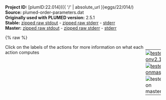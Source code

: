 **Project ID:** [plumID:22.014]({{ '/' | absolute_url }}eggs/22/014/)  
**Source:** plumed-order-parameters.dat  
**Originally used with PLUMED version:** 2.5.1  
**Stable:** [zipped raw stdout](plumed-order-parameters.dat.plumed.stdout.txt.zip) - [zipped raw stderr](plumed-order-parameters.dat.plumed.stderr.txt.zip) - [stderr](plumed-order-parameters.dat.plumed.stderr)  
**Master:** [zipped raw stdout](plumed-order-parameters.dat.plumed_master.stdout.txt.zip) - [zipped raw stderr](plumed-order-parameters.dat.plumed_master.stderr.txt.zip) - [stderr](plumed-order-parameters.dat.plumed_master.stderr)  

{% raw %}
<div style="width: 100%; float:left">
<div style="width: 90%; float:left" id="value_details_data/plumed-order-parameters.dat"> Click on the labels of the actions for more information on what each action computes </div>
<div style="width: 10%; float:left"><table><tr><td style="padding:1px"><a href="plumed-order-parameters.dat.plumed.stderr"><img src="https://img.shields.io/badge/v2.10-failed-red.svg" alt="tested onv2.10" /></a></td></tr><tr><td style="padding:1px"><a href="plumed-order-parameters.dat.plumed_master.stderr"><img src="https://img.shields.io/badge/master-failed-red.svg" alt="tested onmaster" /></a></td></tr><tr><td style="padding:1px"><img src="https://img.shields.io/badge/with-LOAD-yellow.svg" alt="tested on master" /></td></tr>
</table></div></div>
<pre style="width=97%;">
<span class="plumedtooltip" style="color:green">LOAD<span class="right">Loads a library, possibly defining new actions. <a href="https://www.plumed.org/doc-master/user-doc/html/_l_o_a_d.html" style="color:green">More details</a><i></i></span></span> <span class="plumedtooltip">FILE<span class="right">file to be loaded<i></i></span></span>=PairEntropies.cpp

<span style="display:none;" id="data/plumed-order-parameters.dat">The LOAD action with label <b></b> calculates something</span><span class="plumedtooltip" style="color:green">UNITS<span class="right">This command sets the internal units for the code. <a href="https://www.plumed.org/doc-master/user-doc/html/_u_n_i_t_s.html" style="color:green">More details</a><i></i></span></span> <span class="plumedtooltip">LENGTH<span class="right">the units of lengths<i></i></span></span>=A
<span style="color:blue" class="comment">#This is input file for bulkIh-250K.</span>
<span style="color:blue" class="comment">#This is calculation of Q3s.(3 types)</span>
<b name="data/plumed-order-parameters.datq3" onclick='showPath("data/plumed-order-parameters.dat","data/plumed-order-parameters.datq3","data/plumed-order-parameters.datq3","brown")'>q3</b>: <span class="plumedtooltip" style="color:green">Q3<span class="right">Calculate 3rd order Steinhardt parameters. <a href="https://www.plumed.org/doc-master/user-doc/html/_q3.html" style="color:green">More details</a><i></i></span></span> <span class="plumedtooltip">SPECIES<span class="right">this keyword is used for colvars such as coordination number<i></i></span></span>=1-2880 <span class="plumedtooltip">SWITCH<span class="right">the switching function that it used in the construction of the contact matrix<i></i></span></span>={RATIONAL R_0=3.5 D_MAX=4.0 NN=50 MM=100}
<span style="display:none;" id="data/plumed-order-parameters.datq3">The Q3 action with label <b>q3</b> calculates the following quantities:<table  align="center" frame="void" width="95%" cellpadding="5%"><tr><td width="5%"><b> Quantity </b>  </td><td><b> Description </b> </td></tr><tr><td width="5%">q3.value</td><td>the norms of the vectors of spherical harmonic coefficients</td></tr></table></span><b name="data/plumed-order-parameters.datlq3" onclick='showPath("data/plumed-order-parameters.dat","data/plumed-order-parameters.datlq3","data/plumed-order-parameters.datlq3","brown")'>lq3</b>: <span class="plumedtooltip" style="color:green">LOCAL_Q3<span class="right">Calculate the local degree of order around an atoms by taking the average dot product between the q_3 vector on the central atom and the q_3 vector on the atoms in the first coordination sphere. <a href="https://www.plumed.org/doc-master/user-doc/html/_l_o_c_a_l__q3.html" style="color:green">More details</a><i></i></span></span> SPECIES=<b name="data/plumed-order-parameters.datq3">q3</b> <span class="plumedtooltip">SWITCH<span class="right">This keyword is used if you want to employ an alternative to the continuous swiching function defined above<i></i></span></span>={RATIONAL R_0=3.5 D_MAX=4.0 NN=50 MM=100}
<span style="display:none;" id="data/plumed-order-parameters.datlq3">The LOCAL_Q3 action with label <b>lq3</b> calculates the following quantities:<table  align="center" frame="void" width="95%" cellpadding="5%"><tr><td width="5%"><b> Quantity </b>  </td><td><b> Description </b> </td></tr><tr><td width="5%">lq3.value</td><td>the values of the local steinhardt parameters for the input atoms</td></tr></table></span><b name="data/plumed-order-parameters.datlaq3" onclick='showPath("data/plumed-order-parameters.dat","data/plumed-order-parameters.datlaq3","data/plumed-order-parameters.datlaq3","brown")'>laq3</b>: <span class="plumedtooltip" style="color:green">LOCAL_AVERAGE<span class="right">Calculate averages over spherical regions centered on atoms <a href="https://www.plumed.org/doc-master/user-doc/html/_l_o_c_a_l__a_v_e_r_a_g_e.html" style="color:green">More details</a><i></i></span></span> <span class="plumedtooltip">SPECIES<span class="right">this keyword is used for colvars such as coordination number<i></i></span></span>=<b name="data/plumed-order-parameters.datq3">q3</b> <span class="plumedtooltip">SWITCH<span class="right">the switching function that it used in the construction of the contact matrix<i></i></span></span>={RATIONAL R_0=3.5 D_MAX=4.0 NN=50 MM=100}
<br/><span style="display:none;" id="data/plumed-order-parameters.datlaq3">The LOCAL_AVERAGE action with label <b>laq3</b> calculates the following quantities:<table  align="center" frame="void" width="95%" cellpadding="5%"><tr><td width="5%"><b> Quantity </b>  </td><td><b> Description </b> </td></tr><tr><td width="5%">laq3.value</td><td>the values of the local averages</td></tr></table></span><b name="data/plumed-order-parameters.dathhq3" onclick='showPath("data/plumed-order-parameters.dat","data/plumed-order-parameters.dathhq3","data/plumed-order-parameters.dathhq3","brown")'>hhq3</b>: <span class="plumedtooltip" style="color:green">HISTOGRAM<span class="right">Accumulate the average probability density along a few CVs from a trajectory. <a href="https://www.plumed.org/doc-master/user-doc/html/_h_i_s_t_o_g_r_a_m.html" style="color:green">More details</a><i></i></span></span> <span class="plumedtooltip">DATA<span class="right">an alternative to the ARG keyword<i></i></span></span>=<b name="data/plumed-order-parameters.datq3">q3</b> <span class="plumedtooltip">GRID_MIN<span class="right"> the lower bounds for the grid<i></i></span></span>=-1.5 <span class="plumedtooltip">GRID_MAX<span class="right"> the upper bounds for the grid<i></i></span></span>=1.5 <span class="plumedtooltip">GRID_BIN<span class="right">the number of bins for the grid<i></i></span></span>=200 <span class="plumedtooltip">BANDWIDTH<span class="right">the bandwidths for kernel density esimtation<i></i></span></span>=0.015 <span class="plumedtooltip">STRIDE<span class="right"> the frequency with which to store data for averaging<i></i></span></span>=1
<span style="display:none;" id="data/plumed-order-parameters.dathhq3">The HISTOGRAM action with label <b>hhq3</b> calculates the following quantities:<table  align="center" frame="void" width="95%" cellpadding="5%"><tr><td width="5%"><b> Quantity </b>  </td><td><b> Description </b> </td></tr><tr><td width="5%">hhq3.value</td><td>the estimate of the histogram as a function of the argument that was obtained</td></tr></table></span><b name="data/plumed-order-parameters.dathhlq3" onclick='showPath("data/plumed-order-parameters.dat","data/plumed-order-parameters.dathhlq3","data/plumed-order-parameters.dathhlq3","brown")'>hhlq3</b>: <span class="plumedtooltip" style="color:green">HISTOGRAM<span class="right">Accumulate the average probability density along a few CVs from a trajectory. <a href="https://www.plumed.org/doc-master/user-doc/html/_h_i_s_t_o_g_r_a_m.html" style="color:green">More details</a><i></i></span></span> <span class="plumedtooltip">DATA<span class="right">an alternative to the ARG keyword<i></i></span></span>=<b name="data/plumed-order-parameters.datlq3">lq3</b> <span class="plumedtooltip">GRID_MIN<span class="right"> the lower bounds for the grid<i></i></span></span>=-1.5 <span class="plumedtooltip">GRID_MAX<span class="right"> the upper bounds for the grid<i></i></span></span>=1.5 <span class="plumedtooltip">GRID_BIN<span class="right">the number of bins for the grid<i></i></span></span>=200 <span class="plumedtooltip">BANDWIDTH<span class="right">the bandwidths for kernel density esimtation<i></i></span></span>=0.015 <span class="plumedtooltip">STRIDE<span class="right"> the frequency with which to store data for averaging<i></i></span></span>=1
<span style="display:none;" id="data/plumed-order-parameters.dathhlq3">The HISTOGRAM action with label <b>hhlq3</b> calculates the following quantities:<table  align="center" frame="void" width="95%" cellpadding="5%"><tr><td width="5%"><b> Quantity </b>  </td><td><b> Description </b> </td></tr><tr><td width="5%">hhlq3.value</td><td>the estimate of the histogram as a function of the argument that was obtained</td></tr></table></span><b name="data/plumed-order-parameters.dathhlaq3" onclick='showPath("data/plumed-order-parameters.dat","data/plumed-order-parameters.dathhlaq3","data/plumed-order-parameters.dathhlaq3","brown")'>hhlaq3</b>: <span class="plumedtooltip" style="color:green">HISTOGRAM<span class="right">Accumulate the average probability density along a few CVs from a trajectory. <a href="https://www.plumed.org/doc-master/user-doc/html/_h_i_s_t_o_g_r_a_m.html" style="color:green">More details</a><i></i></span></span> <span class="plumedtooltip">DATA<span class="right">an alternative to the ARG keyword<i></i></span></span>=<b name="data/plumed-order-parameters.datlaq3">laq3</b> <span class="plumedtooltip">GRID_MIN<span class="right"> the lower bounds for the grid<i></i></span></span>=-1.5 <span class="plumedtooltip">GRID_MAX<span class="right"> the upper bounds for the grid<i></i></span></span>=1.5 <span class="plumedtooltip">GRID_BIN<span class="right">the number of bins for the grid<i></i></span></span>=200 <span class="plumedtooltip">BANDWIDTH<span class="right">the bandwidths for kernel density esimtation<i></i></span></span>=0.015 <span class="plumedtooltip">STRIDE<span class="right"> the frequency with which to store data for averaging<i></i></span></span>=1

<span style="display:none;" id="data/plumed-order-parameters.dathhlaq3">The HISTOGRAM action with label <b>hhlaq3</b> calculates the following quantities:<table  align="center" frame="void" width="95%" cellpadding="5%"><tr><td width="5%"><b> Quantity </b>  </td><td><b> Description </b> </td></tr><tr><td width="5%">hhlaq3.value</td><td>the estimate of the histogram as a function of the argument that was obtained</td></tr></table></span><span class="plumedtooltip" style="color:green">DUMPMULTICOLVAR<span class="right">Basically equivalent to DUMPATOMS <a href="https://www.plumed.org/doc-master/user-doc/html/_d_u_m_p_m_u_l_t_i_c_o_l_v_a_r.html" style="color:green">More details</a><i></i></span></span> <span class="plumedtooltip">FILE<span class="right">the file that you would like to output the data to<i></i></span></span>=bulkIh_250K_q3.xyz STRIDE=1 <span class="plumedtooltip">DATA<span class="right">the vector you wish to transform<i></i></span></span>=<b name="data/plumed-order-parameters.datq3">q3</b>
<span class="plumedtooltip" style="color:green">DUMPMULTICOLVAR<span class="right">Basically equivalent to DUMPATOMS <a href="https://www.plumed.org/doc-master/user-doc/html/_d_u_m_p_m_u_l_t_i_c_o_l_v_a_r.html" style="color:green">More details</a><i></i></span></span> <span class="plumedtooltip">FILE<span class="right">the file that you would like to output the data to<i></i></span></span>=bulkIh_250K_lq3.xyz STRIDE=1 <span class="plumedtooltip">DATA<span class="right">the vector you wish to transform<i></i></span></span>=<b name="data/plumed-order-parameters.datlq3">lq3</b>
<span class="plumedtooltip" style="color:green">DUMPMULTICOLVAR<span class="right">Basically equivalent to DUMPATOMS <a href="https://www.plumed.org/doc-master/user-doc/html/_d_u_m_p_m_u_l_t_i_c_o_l_v_a_r.html" style="color:green">More details</a><i></i></span></span> <span class="plumedtooltip">FILE<span class="right">the file that you would like to output the data to<i></i></span></span>=bulkIh_250K_laq3.xyz STRIDE=1 <span class="plumedtooltip">DATA<span class="right">the vector you wish to transform<i></i></span></span>=<b name="data/plumed-order-parameters.datlaq3">laq3</b>

<span class="plumedtooltip" style="color:green">DUMPGRID<span class="right">Output the function on the grid to a file with the PLUMED grid format. <a href="https://www.plumed.org/doc-master/user-doc/html/_d_u_m_p_g_r_i_d.html" style="color:green">More details</a><i></i></span></span> <span class="plumedtooltip">GRID<span class="right">the grid you would like to print (can also use ARG for specifying what is being printed)<i></i></span></span>=<b name="data/plumed-order-parameters.dathhq3">hhq3</b> <span class="plumedtooltip">FILE<span class="right"> the file on which to write the grid<i></i></span></span>=bulkIh_250K_histo_q3 <span class="plumedtooltip">STRIDE<span class="right"> the frequency with which the grid should be output to the file<i></i></span></span>=1
<span class="plumedtooltip" style="color:green">DUMPGRID<span class="right">Output the function on the grid to a file with the PLUMED grid format. <a href="https://www.plumed.org/doc-master/user-doc/html/_d_u_m_p_g_r_i_d.html" style="color:green">More details</a><i></i></span></span> <span class="plumedtooltip">GRID<span class="right">the grid you would like to print (can also use ARG for specifying what is being printed)<i></i></span></span>=<b name="data/plumed-order-parameters.dathhlq3">hhlq3</b> <span class="plumedtooltip">FILE<span class="right"> the file on which to write the grid<i></i></span></span>=bulkIh_250K_histo_lq3 <span class="plumedtooltip">STRIDE<span class="right"> the frequency with which the grid should be output to the file<i></i></span></span>=1
<span class="plumedtooltip" style="color:green">DUMPGRID<span class="right">Output the function on the grid to a file with the PLUMED grid format. <a href="https://www.plumed.org/doc-master/user-doc/html/_d_u_m_p_g_r_i_d.html" style="color:green">More details</a><i></i></span></span> <span class="plumedtooltip">GRID<span class="right">the grid you would like to print (can also use ARG for specifying what is being printed)<i></i></span></span>=<b name="data/plumed-order-parameters.dathhlaq3">hhlaq3</b> <span class="plumedtooltip">FILE<span class="right"> the file on which to write the grid<i></i></span></span>=bulkIh_250K_histo_laq3 <span class="plumedtooltip">STRIDE<span class="right"> the frequency with which the grid should be output to the file<i></i></span></span>=1




<span style="color:blue" class="comment">#This is calculation of Q4s.(3 types)</span>
<b name="data/plumed-order-parameters.datq4" onclick='showPath("data/plumed-order-parameters.dat","data/plumed-order-parameters.datq4","data/plumed-order-parameters.datq4","brown")'>q4</b>: <span class="plumedtooltip" style="color:green">Q4<span class="right">Calculate fourth order Steinhardt parameters. <a href="https://www.plumed.org/doc-master/user-doc/html/_q4.html" style="color:green">More details</a><i></i></span></span> <span class="plumedtooltip">SPECIES<span class="right">this keyword is used for colvars such as coordination number<i></i></span></span>=1-2880 <span class="plumedtooltip">SWITCH<span class="right">the switching function that it used in the construction of the contact matrix<i></i></span></span>={RATIONAL R_0=3.5 D_MAX=4.0 NN=50 MM=100}
<span style="display:none;" id="data/plumed-order-parameters.datq4">The Q4 action with label <b>q4</b> calculates the following quantities:<table  align="center" frame="void" width="95%" cellpadding="5%"><tr><td width="5%"><b> Quantity </b>  </td><td><b> Description </b> </td></tr><tr><td width="5%">q4.value</td><td>the norms of the vectors of spherical harmonic coefficients</td></tr></table></span><b name="data/plumed-order-parameters.datlq4" onclick='showPath("data/plumed-order-parameters.dat","data/plumed-order-parameters.datlq4","data/plumed-order-parameters.datlq4","brown")'>lq4</b>: <span class="plumedtooltip" style="color:green">LOCAL_Q4<span class="right">Calculate the local degree of order around an atoms by taking the average dot product between the q_4 vector on the central atom and the q_4 vector on the atoms in the first coordination sphere. <a href="https://www.plumed.org/doc-master/user-doc/html/_l_o_c_a_l__q4.html" style="color:green">More details</a><i></i></span></span> SPECIES=<b name="data/plumed-order-parameters.datq4">q4</b> <span class="plumedtooltip">SWITCH<span class="right">This keyword is used if you want to employ an alternative to the continuous swiching function defined above<i></i></span></span>={RATIONAL R_0=3.5 D_MAX=4.0 NN=50 MM=100}
<span style="display:none;" id="data/plumed-order-parameters.datlq4">The LOCAL_Q4 action with label <b>lq4</b> calculates the following quantities:<table  align="center" frame="void" width="95%" cellpadding="5%"><tr><td width="5%"><b> Quantity </b>  </td><td><b> Description </b> </td></tr><tr><td width="5%">lq4.value</td><td>the values of the local steinhardt parameters for the input atoms</td></tr></table></span><b name="data/plumed-order-parameters.datlaq4" onclick='showPath("data/plumed-order-parameters.dat","data/plumed-order-parameters.datlaq4","data/plumed-order-parameters.datlaq4","brown")'>laq4</b>: <span class="plumedtooltip" style="color:green">LOCAL_AVERAGE<span class="right">Calculate averages over spherical regions centered on atoms <a href="https://www.plumed.org/doc-master/user-doc/html/_l_o_c_a_l__a_v_e_r_a_g_e.html" style="color:green">More details</a><i></i></span></span> <span class="plumedtooltip">SPECIES<span class="right">this keyword is used for colvars such as coordination number<i></i></span></span>=<b name="data/plumed-order-parameters.datq4">q4</b> <span class="plumedtooltip">SWITCH<span class="right">the switching function that it used in the construction of the contact matrix<i></i></span></span>={RATIONAL R_0=3.5 D_MAX=4.0 NN=50 MM=100}
<br/><span style="display:none;" id="data/plumed-order-parameters.datlaq4">The LOCAL_AVERAGE action with label <b>laq4</b> calculates the following quantities:<table  align="center" frame="void" width="95%" cellpadding="5%"><tr><td width="5%"><b> Quantity </b>  </td><td><b> Description </b> </td></tr><tr><td width="5%">laq4.value</td><td>the values of the local averages</td></tr></table></span><b name="data/plumed-order-parameters.dathhq4" onclick='showPath("data/plumed-order-parameters.dat","data/plumed-order-parameters.dathhq4","data/plumed-order-parameters.dathhq4","brown")'>hhq4</b>: <span class="plumedtooltip" style="color:green">HISTOGRAM<span class="right">Accumulate the average probability density along a few CVs from a trajectory. <a href="https://www.plumed.org/doc-master/user-doc/html/_h_i_s_t_o_g_r_a_m.html" style="color:green">More details</a><i></i></span></span> <span class="plumedtooltip">DATA<span class="right">an alternative to the ARG keyword<i></i></span></span>=<b name="data/plumed-order-parameters.datq4">q4</b> <span class="plumedtooltip">GRID_MIN<span class="right"> the lower bounds for the grid<i></i></span></span>=-1.5 <span class="plumedtooltip">GRID_MAX<span class="right"> the upper bounds for the grid<i></i></span></span>=1.5 <span class="plumedtooltip">GRID_BIN<span class="right">the number of bins for the grid<i></i></span></span>=200 <span class="plumedtooltip">BANDWIDTH<span class="right">the bandwidths for kernel density esimtation<i></i></span></span>=0.015 <span class="plumedtooltip">STRIDE<span class="right"> the frequency with which to store data for averaging<i></i></span></span>=1
<span style="display:none;" id="data/plumed-order-parameters.dathhq4">The HISTOGRAM action with label <b>hhq4</b> calculates the following quantities:<table  align="center" frame="void" width="95%" cellpadding="5%"><tr><td width="5%"><b> Quantity </b>  </td><td><b> Description </b> </td></tr><tr><td width="5%">hhq4.value</td><td>the estimate of the histogram as a function of the argument that was obtained</td></tr></table></span><b name="data/plumed-order-parameters.dathhlq4" onclick='showPath("data/plumed-order-parameters.dat","data/plumed-order-parameters.dathhlq4","data/plumed-order-parameters.dathhlq4","brown")'>hhlq4</b>: <span class="plumedtooltip" style="color:green">HISTOGRAM<span class="right">Accumulate the average probability density along a few CVs from a trajectory. <a href="https://www.plumed.org/doc-master/user-doc/html/_h_i_s_t_o_g_r_a_m.html" style="color:green">More details</a><i></i></span></span> <span class="plumedtooltip">DATA<span class="right">an alternative to the ARG keyword<i></i></span></span>=<b name="data/plumed-order-parameters.datlq4">lq4</b> <span class="plumedtooltip">GRID_MIN<span class="right"> the lower bounds for the grid<i></i></span></span>=-1.5 <span class="plumedtooltip">GRID_MAX<span class="right"> the upper bounds for the grid<i></i></span></span>=1.5 <span class="plumedtooltip">GRID_BIN<span class="right">the number of bins for the grid<i></i></span></span>=200 <span class="plumedtooltip">BANDWIDTH<span class="right">the bandwidths for kernel density esimtation<i></i></span></span>=0.015 <span class="plumedtooltip">STRIDE<span class="right"> the frequency with which to store data for averaging<i></i></span></span>=1
<span style="display:none;" id="data/plumed-order-parameters.dathhlq4">The HISTOGRAM action with label <b>hhlq4</b> calculates the following quantities:<table  align="center" frame="void" width="95%" cellpadding="5%"><tr><td width="5%"><b> Quantity </b>  </td><td><b> Description </b> </td></tr><tr><td width="5%">hhlq4.value</td><td>the estimate of the histogram as a function of the argument that was obtained</td></tr></table></span><b name="data/plumed-order-parameters.dathhlaq4" onclick='showPath("data/plumed-order-parameters.dat","data/plumed-order-parameters.dathhlaq4","data/plumed-order-parameters.dathhlaq4","brown")'>hhlaq4</b>: <span class="plumedtooltip" style="color:green">HISTOGRAM<span class="right">Accumulate the average probability density along a few CVs from a trajectory. <a href="https://www.plumed.org/doc-master/user-doc/html/_h_i_s_t_o_g_r_a_m.html" style="color:green">More details</a><i></i></span></span> <span class="plumedtooltip">DATA<span class="right">an alternative to the ARG keyword<i></i></span></span>=<b name="data/plumed-order-parameters.datlaq4">laq4</b> <span class="plumedtooltip">GRID_MIN<span class="right"> the lower bounds for the grid<i></i></span></span>=-1.5 <span class="plumedtooltip">GRID_MAX<span class="right"> the upper bounds for the grid<i></i></span></span>=1.5 <span class="plumedtooltip">GRID_BIN<span class="right">the number of bins for the grid<i></i></span></span>=200 <span class="plumedtooltip">BANDWIDTH<span class="right">the bandwidths for kernel density esimtation<i></i></span></span>=0.015 <span class="plumedtooltip">STRIDE<span class="right"> the frequency with which to store data for averaging<i></i></span></span>=1

<span style="display:none;" id="data/plumed-order-parameters.dathhlaq4">The HISTOGRAM action with label <b>hhlaq4</b> calculates the following quantities:<table  align="center" frame="void" width="95%" cellpadding="5%"><tr><td width="5%"><b> Quantity </b>  </td><td><b> Description </b> </td></tr><tr><td width="5%">hhlaq4.value</td><td>the estimate of the histogram as a function of the argument that was obtained</td></tr></table></span><span class="plumedtooltip" style="color:green">DUMPMULTICOLVAR<span class="right">Basically equivalent to DUMPATOMS <a href="https://www.plumed.org/doc-master/user-doc/html/_d_u_m_p_m_u_l_t_i_c_o_l_v_a_r.html" style="color:green">More details</a><i></i></span></span> <span class="plumedtooltip">FILE<span class="right">the file that you would like to output the data to<i></i></span></span>=bulkIh_250K_q4.xyz STRIDE=1 <span class="plumedtooltip">DATA<span class="right">the vector you wish to transform<i></i></span></span>=<b name="data/plumed-order-parameters.datq4">q4</b>
<span class="plumedtooltip" style="color:green">DUMPMULTICOLVAR<span class="right">Basically equivalent to DUMPATOMS <a href="https://www.plumed.org/doc-master/user-doc/html/_d_u_m_p_m_u_l_t_i_c_o_l_v_a_r.html" style="color:green">More details</a><i></i></span></span> <span class="plumedtooltip">FILE<span class="right">the file that you would like to output the data to<i></i></span></span>=bulkIh_250K_lq4.xyz STRIDE=1 <span class="plumedtooltip">DATA<span class="right">the vector you wish to transform<i></i></span></span>=<b name="data/plumed-order-parameters.datlq4">lq4</b>
<span class="plumedtooltip" style="color:green">DUMPMULTICOLVAR<span class="right">Basically equivalent to DUMPATOMS <a href="https://www.plumed.org/doc-master/user-doc/html/_d_u_m_p_m_u_l_t_i_c_o_l_v_a_r.html" style="color:green">More details</a><i></i></span></span> <span class="plumedtooltip">FILE<span class="right">the file that you would like to output the data to<i></i></span></span>=bulkIh_250K_laq4.xyz STRIDE=1 <span class="plumedtooltip">DATA<span class="right">the vector you wish to transform<i></i></span></span>=<b name="data/plumed-order-parameters.datlaq4">laq4</b>

<span class="plumedtooltip" style="color:green">DUMPGRID<span class="right">Output the function on the grid to a file with the PLUMED grid format. <a href="https://www.plumed.org/doc-master/user-doc/html/_d_u_m_p_g_r_i_d.html" style="color:green">More details</a><i></i></span></span> <span class="plumedtooltip">GRID<span class="right">the grid you would like to print (can also use ARG for specifying what is being printed)<i></i></span></span>=<b name="data/plumed-order-parameters.dathhq4">hhq4</b> <span class="plumedtooltip">FILE<span class="right"> the file on which to write the grid<i></i></span></span>=bulkIh_250K_histo_q4 <span class="plumedtooltip">STRIDE<span class="right"> the frequency with which the grid should be output to the file<i></i></span></span>=1
<span class="plumedtooltip" style="color:green">DUMPGRID<span class="right">Output the function on the grid to a file with the PLUMED grid format. <a href="https://www.plumed.org/doc-master/user-doc/html/_d_u_m_p_g_r_i_d.html" style="color:green">More details</a><i></i></span></span> <span class="plumedtooltip">GRID<span class="right">the grid you would like to print (can also use ARG for specifying what is being printed)<i></i></span></span>=<b name="data/plumed-order-parameters.dathhlq4">hhlq4</b> <span class="plumedtooltip">FILE<span class="right"> the file on which to write the grid<i></i></span></span>=bulkIh_250K_histo_lq4 <span class="plumedtooltip">STRIDE<span class="right"> the frequency with which the grid should be output to the file<i></i></span></span>=1
<span class="plumedtooltip" style="color:green">DUMPGRID<span class="right">Output the function on the grid to a file with the PLUMED grid format. <a href="https://www.plumed.org/doc-master/user-doc/html/_d_u_m_p_g_r_i_d.html" style="color:green">More details</a><i></i></span></span> <span class="plumedtooltip">GRID<span class="right">the grid you would like to print (can also use ARG for specifying what is being printed)<i></i></span></span>=<b name="data/plumed-order-parameters.dathhlaq4">hhlaq4</b> <span class="plumedtooltip">FILE<span class="right"> the file on which to write the grid<i></i></span></span>=bulkIh_250K_histo_laq4 <span class="plumedtooltip">STRIDE<span class="right"> the frequency with which the grid should be output to the file<i></i></span></span>=1




<span style="color:blue" class="comment">#This is calculation of Q6s.(3 types)</span>
<b name="data/plumed-order-parameters.datq6" onclick='showPath("data/plumed-order-parameters.dat","data/plumed-order-parameters.datq6","data/plumed-order-parameters.datq6","brown")'>q6</b>: <span class="plumedtooltip" style="color:green">Q6<span class="right">Calculate sixth order Steinhardt parameters. <a href="https://www.plumed.org/doc-master/user-doc/html/_q6.html" style="color:green">More details</a><i></i></span></span> <span class="plumedtooltip">SPECIES<span class="right">this keyword is used for colvars such as coordination number<i></i></span></span>=1-2880 <span class="plumedtooltip">SWITCH<span class="right">the switching function that it used in the construction of the contact matrix<i></i></span></span>={RATIONAL R_0=3.5 D_MAX=4.0 NN=50 MM=100}
<span style="display:none;" id="data/plumed-order-parameters.datq6">The Q6 action with label <b>q6</b> calculates the following quantities:<table  align="center" frame="void" width="95%" cellpadding="5%"><tr><td width="5%"><b> Quantity </b>  </td><td><b> Description </b> </td></tr><tr><td width="5%">q6.value</td><td>the norms of the vectors of spherical harmonic coefficients</td></tr></table></span><b name="data/plumed-order-parameters.datlq6" onclick='showPath("data/plumed-order-parameters.dat","data/plumed-order-parameters.datlq6","data/plumed-order-parameters.datlq6","brown")'>lq6</b>: <span class="plumedtooltip" style="color:green">LOCAL_Q6<span class="right">Calculate the local degree of order around an atoms by taking the average dot product between the q_6 vector on the central atom and the q_6 vector on the atoms in the first coordination sphere. <a href="https://www.plumed.org/doc-master/user-doc/html/_l_o_c_a_l__q6.html" style="color:green">More details</a><i></i></span></span> SPECIES=<b name="data/plumed-order-parameters.datq6">q6</b> <span class="plumedtooltip">SWITCH<span class="right">This keyword is used if you want to employ an alternative to the continuous swiching function defined above<i></i></span></span>={RATIONAL R_0=3.5 D_MAX=4.0 NN=50 MM=100}
<span style="display:none;" id="data/plumed-order-parameters.datlq6">The LOCAL_Q6 action with label <b>lq6</b> calculates the following quantities:<table  align="center" frame="void" width="95%" cellpadding="5%"><tr><td width="5%"><b> Quantity </b>  </td><td><b> Description </b> </td></tr><tr><td width="5%">lq6.value</td><td>the values of the local steinhardt parameters for the input atoms</td></tr></table></span><b name="data/plumed-order-parameters.datlaq6" onclick='showPath("data/plumed-order-parameters.dat","data/plumed-order-parameters.datlaq6","data/plumed-order-parameters.datlaq6","brown")'>laq6</b>: <span class="plumedtooltip" style="color:green">LOCAL_AVERAGE<span class="right">Calculate averages over spherical regions centered on atoms <a href="https://www.plumed.org/doc-master/user-doc/html/_l_o_c_a_l__a_v_e_r_a_g_e.html" style="color:green">More details</a><i></i></span></span> <span class="plumedtooltip">SPECIES<span class="right">this keyword is used for colvars such as coordination number<i></i></span></span>=<b name="data/plumed-order-parameters.datq6">q6</b> <span class="plumedtooltip">SWITCH<span class="right">the switching function that it used in the construction of the contact matrix<i></i></span></span>={RATIONAL R_0=3.5 D_MAX=4.0 NN=50 MM=100}
<br/><span style="display:none;" id="data/plumed-order-parameters.datlaq6">The LOCAL_AVERAGE action with label <b>laq6</b> calculates the following quantities:<table  align="center" frame="void" width="95%" cellpadding="5%"><tr><td width="5%"><b> Quantity </b>  </td><td><b> Description </b> </td></tr><tr><td width="5%">laq6.value</td><td>the values of the local averages</td></tr></table></span><b name="data/plumed-order-parameters.dathhq6" onclick='showPath("data/plumed-order-parameters.dat","data/plumed-order-parameters.dathhq6","data/plumed-order-parameters.dathhq6","brown")'>hhq6</b>: <span class="plumedtooltip" style="color:green">HISTOGRAM<span class="right">Accumulate the average probability density along a few CVs from a trajectory. <a href="https://www.plumed.org/doc-master/user-doc/html/_h_i_s_t_o_g_r_a_m.html" style="color:green">More details</a><i></i></span></span> <span class="plumedtooltip">DATA<span class="right">an alternative to the ARG keyword<i></i></span></span>=<b name="data/plumed-order-parameters.datq6">q6</b> <span class="plumedtooltip">GRID_MIN<span class="right"> the lower bounds for the grid<i></i></span></span>=-1.5 <span class="plumedtooltip">GRID_MAX<span class="right"> the upper bounds for the grid<i></i></span></span>=1.5 <span class="plumedtooltip">GRID_BIN<span class="right">the number of bins for the grid<i></i></span></span>=200 <span class="plumedtooltip">BANDWIDTH<span class="right">the bandwidths for kernel density esimtation<i></i></span></span>=0.015 <span class="plumedtooltip">STRIDE<span class="right"> the frequency with which to store data for averaging<i></i></span></span>=1
<span style="display:none;" id="data/plumed-order-parameters.dathhq6">The HISTOGRAM action with label <b>hhq6</b> calculates the following quantities:<table  align="center" frame="void" width="95%" cellpadding="5%"><tr><td width="5%"><b> Quantity </b>  </td><td><b> Description </b> </td></tr><tr><td width="5%">hhq6.value</td><td>the estimate of the histogram as a function of the argument that was obtained</td></tr></table></span><b name="data/plumed-order-parameters.dathhlq6" onclick='showPath("data/plumed-order-parameters.dat","data/plumed-order-parameters.dathhlq6","data/plumed-order-parameters.dathhlq6","brown")'>hhlq6</b>: <span class="plumedtooltip" style="color:green">HISTOGRAM<span class="right">Accumulate the average probability density along a few CVs from a trajectory. <a href="https://www.plumed.org/doc-master/user-doc/html/_h_i_s_t_o_g_r_a_m.html" style="color:green">More details</a><i></i></span></span> <span class="plumedtooltip">DATA<span class="right">an alternative to the ARG keyword<i></i></span></span>=<b name="data/plumed-order-parameters.datlq6">lq6</b> <span class="plumedtooltip">GRID_MIN<span class="right"> the lower bounds for the grid<i></i></span></span>=-1.5 <span class="plumedtooltip">GRID_MAX<span class="right"> the upper bounds for the grid<i></i></span></span>=1.5 <span class="plumedtooltip">GRID_BIN<span class="right">the number of bins for the grid<i></i></span></span>=200 <span class="plumedtooltip">BANDWIDTH<span class="right">the bandwidths for kernel density esimtation<i></i></span></span>=0.015 <span class="plumedtooltip">STRIDE<span class="right"> the frequency with which to store data for averaging<i></i></span></span>=1
<span style="display:none;" id="data/plumed-order-parameters.dathhlq6">The HISTOGRAM action with label <b>hhlq6</b> calculates the following quantities:<table  align="center" frame="void" width="95%" cellpadding="5%"><tr><td width="5%"><b> Quantity </b>  </td><td><b> Description </b> </td></tr><tr><td width="5%">hhlq6.value</td><td>the estimate of the histogram as a function of the argument that was obtained</td></tr></table></span><b name="data/plumed-order-parameters.dathhlaq6" onclick='showPath("data/plumed-order-parameters.dat","data/plumed-order-parameters.dathhlaq6","data/plumed-order-parameters.dathhlaq6","brown")'>hhlaq6</b>: <span class="plumedtooltip" style="color:green">HISTOGRAM<span class="right">Accumulate the average probability density along a few CVs from a trajectory. <a href="https://www.plumed.org/doc-master/user-doc/html/_h_i_s_t_o_g_r_a_m.html" style="color:green">More details</a><i></i></span></span> <span class="plumedtooltip">DATA<span class="right">an alternative to the ARG keyword<i></i></span></span>=<b name="data/plumed-order-parameters.datlaq6">laq6</b> <span class="plumedtooltip">GRID_MIN<span class="right"> the lower bounds for the grid<i></i></span></span>=-1.5 <span class="plumedtooltip">GRID_MAX<span class="right"> the upper bounds for the grid<i></i></span></span>=1.5 <span class="plumedtooltip">GRID_BIN<span class="right">the number of bins for the grid<i></i></span></span>=200 <span class="plumedtooltip">BANDWIDTH<span class="right">the bandwidths for kernel density esimtation<i></i></span></span>=0.015 <span class="plumedtooltip">STRIDE<span class="right"> the frequency with which to store data for averaging<i></i></span></span>=1

<span style="display:none;" id="data/plumed-order-parameters.dathhlaq6">The HISTOGRAM action with label <b>hhlaq6</b> calculates the following quantities:<table  align="center" frame="void" width="95%" cellpadding="5%"><tr><td width="5%"><b> Quantity </b>  </td><td><b> Description </b> </td></tr><tr><td width="5%">hhlaq6.value</td><td>the estimate of the histogram as a function of the argument that was obtained</td></tr></table></span><span class="plumedtooltip" style="color:green">DUMPMULTICOLVAR<span class="right">Basically equivalent to DUMPATOMS <a href="https://www.plumed.org/doc-master/user-doc/html/_d_u_m_p_m_u_l_t_i_c_o_l_v_a_r.html" style="color:green">More details</a><i></i></span></span> <span class="plumedtooltip">FILE<span class="right">the file that you would like to output the data to<i></i></span></span>=bulkIh_250K_q6.xyz STRIDE=1 <span class="plumedtooltip">DATA<span class="right">the vector you wish to transform<i></i></span></span>=<b name="data/plumed-order-parameters.datq6">q6</b>
<span class="plumedtooltip" style="color:green">DUMPMULTICOLVAR<span class="right">Basically equivalent to DUMPATOMS <a href="https://www.plumed.org/doc-master/user-doc/html/_d_u_m_p_m_u_l_t_i_c_o_l_v_a_r.html" style="color:green">More details</a><i></i></span></span> <span class="plumedtooltip">FILE<span class="right">the file that you would like to output the data to<i></i></span></span>=bulkIh_250K_lq6.xyz STRIDE=1 <span class="plumedtooltip">DATA<span class="right">the vector you wish to transform<i></i></span></span>=<b name="data/plumed-order-parameters.datlq6">lq6</b>
<span class="plumedtooltip" style="color:green">DUMPMULTICOLVAR<span class="right">Basically equivalent to DUMPATOMS <a href="https://www.plumed.org/doc-master/user-doc/html/_d_u_m_p_m_u_l_t_i_c_o_l_v_a_r.html" style="color:green">More details</a><i></i></span></span> <span class="plumedtooltip">FILE<span class="right">the file that you would like to output the data to<i></i></span></span>=bulkIh_250K_laq6.xyz STRIDE=1 <span class="plumedtooltip">DATA<span class="right">the vector you wish to transform<i></i></span></span>=<b name="data/plumed-order-parameters.datlaq6">laq6</b>

<span class="plumedtooltip" style="color:green">DUMPGRID<span class="right">Output the function on the grid to a file with the PLUMED grid format. <a href="https://www.plumed.org/doc-master/user-doc/html/_d_u_m_p_g_r_i_d.html" style="color:green">More details</a><i></i></span></span> <span class="plumedtooltip">GRID<span class="right">the grid you would like to print (can also use ARG for specifying what is being printed)<i></i></span></span>=<b name="data/plumed-order-parameters.dathhq6">hhq6</b> <span class="plumedtooltip">FILE<span class="right"> the file on which to write the grid<i></i></span></span>=bulkIh_250K_histo_q6 <span class="plumedtooltip">STRIDE<span class="right"> the frequency with which the grid should be output to the file<i></i></span></span>=1
<span class="plumedtooltip" style="color:green">DUMPGRID<span class="right">Output the function on the grid to a file with the PLUMED grid format. <a href="https://www.plumed.org/doc-master/user-doc/html/_d_u_m_p_g_r_i_d.html" style="color:green">More details</a><i></i></span></span> <span class="plumedtooltip">GRID<span class="right">the grid you would like to print (can also use ARG for specifying what is being printed)<i></i></span></span>=<b name="data/plumed-order-parameters.dathhlq6">hhlq6</b> <span class="plumedtooltip">FILE<span class="right"> the file on which to write the grid<i></i></span></span>=bulkIh_250K_histo_lq6 <span class="plumedtooltip">STRIDE<span class="right"> the frequency with which the grid should be output to the file<i></i></span></span>=1
<span class="plumedtooltip" style="color:green">DUMPGRID<span class="right">Output the function on the grid to a file with the PLUMED grid format. <a href="https://www.plumed.org/doc-master/user-doc/html/_d_u_m_p_g_r_i_d.html" style="color:green">More details</a><i></i></span></span> <span class="plumedtooltip">GRID<span class="right">the grid you would like to print (can also use ARG for specifying what is being printed)<i></i></span></span>=<b name="data/plumed-order-parameters.dathhlaq6">hhlaq6</b> <span class="plumedtooltip">FILE<span class="right"> the file on which to write the grid<i></i></span></span>=bulkIh_250K_histo_laq6 <span class="plumedtooltip">STRIDE<span class="right"> the frequency with which the grid should be output to the file<i></i></span></span>=1


<span style="color:blue" class="comment">#This is calculation of entropy(2 types)</span>
<span class="plumedtooltip" style="color:green">PAIRENTROPIES<span class="right">Calculate the KL entropy from the RDF around each of the atoms <a href="https://www.plumed.org/doc-master/user-doc/html/_p_a_i_r_e_n_t_r_o_p_i_e_s.html" style="color:green">More details</a><i></i></span></span> <span class="plumedtooltip">LABEL<span class="right">a label for the action so that its output can be referenced in the input to other actions<i></i></span></span>=<b name="data/plumed-order-parameters.dats2" onclick='showPath("data/plumed-order-parameters.dat","data/plumed-order-parameters.dats2","data/plumed-order-parameters.dats2","brown")'>s2</b> SPECIES=1-2880 <span class="plumedtooltip">MAXR<span class="right">the maximum distance to use for the rdf<i></i></span></span>=5 SIGMA=0.15 LOCAL_DENSITY SWITCH={RATIONAL R_0=5.0 D_MAX=7.0 NN=50 MM=100} LOWMEM
<span style="display:none;" id="data/plumed-order-parameters.dats2">The PAIRENTROPIES action with label <b>s2</b> calculates the following quantities:<table  align="center" frame="void" width="95%" cellpadding="5%"><tr><td width="5%"><b> Quantity </b>  </td><td><b> Description </b> </td></tr><tr><td width="5%">s2.value</td><td>the a vector containing the KL-entropy that is computed from the radial distribution function around each of the atoms in the input</td></tr></table></span><span class="plumedtooltip" style="color:green">LOCAL_AVERAGE<span class="right">Calculate averages over spherical regions centered on atoms <a href="https://www.plumed.org/doc-master/user-doc/html/_l_o_c_a_l__a_v_e_r_a_g_e.html" style="color:green">More details</a><i></i></span></span> <span class="plumedtooltip">SPECIES<span class="right">this keyword is used for colvars such as coordination number<i></i></span></span>=<b name="data/plumed-order-parameters.dats2">s2</b> <span class="plumedtooltip">SWITCH<span class="right">the switching function that it used in the construction of the contact matrix<i></i></span></span>={RATIONAL R_0=3.5 D_MAX=4.0 NN=50 MM=100} LOWMEM <span class="plumedtooltip">LABEL<span class="right">a label for the action so that its output can be referenced in the input to other actions<i></i></span></span>=<b name="data/plumed-order-parameters.datsa" onclick='showPath("data/plumed-order-parameters.dat","data/plumed-order-parameters.datsa","data/plumed-order-parameters.datsa","brown")'>sa</b>
<br/><span style="display:none;" id="data/plumed-order-parameters.datsa">The LOCAL_AVERAGE action with label <b>sa</b> calculates the following quantities:<table  align="center" frame="void" width="95%" cellpadding="5%"><tr><td width="5%"><b> Quantity </b>  </td><td><b> Description </b> </td></tr><tr><td width="5%">sa.value</td><td>the values of the local averages</td></tr></table></span><span class="plumedtooltip" style="color:green">DUMPMULTICOLVAR<span class="right">Basically equivalent to DUMPATOMS <a href="https://www.plumed.org/doc-master/user-doc/html/_d_u_m_p_m_u_l_t_i_c_o_l_v_a_r.html" style="color:green">More details</a><i></i></span></span> <span class="plumedtooltip">FILE<span class="right">the file that you would like to output the data to<i></i></span></span>=bulkIh_250K_entropy.xyz STRIDE=1 <span class="plumedtooltip">DATA<span class="right">the vector you wish to transform<i></i></span></span>=<b name="data/plumed-order-parameters.dats2">s2</b>
<span class="plumedtooltip" style="color:green">DUMPMULTICOLVAR<span class="right">Basically equivalent to DUMPATOMS <a href="https://www.plumed.org/doc-master/user-doc/html/_d_u_m_p_m_u_l_t_i_c_o_l_v_a_r.html" style="color:green">More details</a><i></i></span></span> <span class="plumedtooltip">FILE<span class="right">the file that you would like to output the data to<i></i></span></span>=bulkIh_250K_localentropy.xyz STRIDE=1 <span class="plumedtooltip">DATA<span class="right">the vector you wish to transform<i></i></span></span>=<b name="data/plumed-order-parameters.datsa">sa</b>

<b name="data/plumed-order-parameters.dathhe" onclick='showPath("data/plumed-order-parameters.dat","data/plumed-order-parameters.dathhe","data/plumed-order-parameters.dathhe","brown")'>hhe</b>: <span class="plumedtooltip" style="color:green">HISTOGRAM<span class="right">Accumulate the average probability density along a few CVs from a trajectory. <a href="https://www.plumed.org/doc-master/user-doc/html/_h_i_s_t_o_g_r_a_m.html" style="color:green">More details</a><i></i></span></span> <span class="plumedtooltip">DATA<span class="right">an alternative to the ARG keyword<i></i></span></span>=<b name="data/plumed-order-parameters.dats2">s2</b> <span class="plumedtooltip">GRID_MIN<span class="right"> the lower bounds for the grid<i></i></span></span>=-6 <span class="plumedtooltip">GRID_MAX<span class="right"> the upper bounds for the grid<i></i></span></span>=0 <span class="plumedtooltip">GRID_BIN<span class="right">the number of bins for the grid<i></i></span></span>=200 <span class="plumedtooltip">BANDWIDTH<span class="right">the bandwidths for kernel density esimtation<i></i></span></span>=0.015 <span class="plumedtooltip">STRIDE<span class="right"> the frequency with which to store data for averaging<i></i></span></span>=1
<span style="display:none;" id="data/plumed-order-parameters.dathhe">The HISTOGRAM action with label <b>hhe</b> calculates the following quantities:<table  align="center" frame="void" width="95%" cellpadding="5%"><tr><td width="5%"><b> Quantity </b>  </td><td><b> Description </b> </td></tr><tr><td width="5%">hhe.value</td><td>the estimate of the histogram as a function of the argument that was obtained</td></tr></table></span><b name="data/plumed-order-parameters.dathhle" onclick='showPath("data/plumed-order-parameters.dat","data/plumed-order-parameters.dathhle","data/plumed-order-parameters.dathhle","brown")'>hhle</b>: <span class="plumedtooltip" style="color:green">HISTOGRAM<span class="right">Accumulate the average probability density along a few CVs from a trajectory. <a href="https://www.plumed.org/doc-master/user-doc/html/_h_i_s_t_o_g_r_a_m.html" style="color:green">More details</a><i></i></span></span> <span class="plumedtooltip">DATA<span class="right">an alternative to the ARG keyword<i></i></span></span>=<b name="data/plumed-order-parameters.datsa">sa</b> <span class="plumedtooltip">GRID_MIN<span class="right"> the lower bounds for the grid<i></i></span></span>=-6 <span class="plumedtooltip">GRID_MAX<span class="right"> the upper bounds for the grid<i></i></span></span>=0 <span class="plumedtooltip">GRID_BIN<span class="right">the number of bins for the grid<i></i></span></span>=200 <span class="plumedtooltip">BANDWIDTH<span class="right">the bandwidths for kernel density esimtation<i></i></span></span>=0.015 <span class="plumedtooltip">STRIDE<span class="right"> the frequency with which to store data for averaging<i></i></span></span>=1

<span style="display:none;" id="data/plumed-order-parameters.dathhle">The HISTOGRAM action with label <b>hhle</b> calculates the following quantities:<table  align="center" frame="void" width="95%" cellpadding="5%"><tr><td width="5%"><b> Quantity </b>  </td><td><b> Description </b> </td></tr><tr><td width="5%">hhle.value</td><td>the estimate of the histogram as a function of the argument that was obtained</td></tr></table></span><span class="plumedtooltip" style="color:green">DUMPGRID<span class="right">Output the function on the grid to a file with the PLUMED grid format. <a href="https://www.plumed.org/doc-master/user-doc/html/_d_u_m_p_g_r_i_d.html" style="color:green">More details</a><i></i></span></span> <span class="plumedtooltip">GRID<span class="right">the grid you would like to print (can also use ARG for specifying what is being printed)<i></i></span></span>=<b name="data/plumed-order-parameters.dathhe">hhe</b> <span class="plumedtooltip">FILE<span class="right"> the file on which to write the grid<i></i></span></span>=bulkIh_250K_histo_e <span class="plumedtooltip">STRIDE<span class="right"> the frequency with which the grid should be output to the file<i></i></span></span>=1
<span class="plumedtooltip" style="color:green">DUMPGRID<span class="right">Output the function on the grid to a file with the PLUMED grid format. <a href="https://www.plumed.org/doc-master/user-doc/html/_d_u_m_p_g_r_i_d.html" style="color:green">More details</a><i></i></span></span> <span class="plumedtooltip">GRID<span class="right">the grid you would like to print (can also use ARG for specifying what is being printed)<i></i></span></span>=<b name="data/plumed-order-parameters.dathhle">hhle</b> <span class="plumedtooltip">FILE<span class="right"> the file on which to write the grid<i></i></span></span>=bulkIh_250K_histo_le <span class="plumedtooltip">STRIDE<span class="right"> the frequency with which the grid should be output to the file<i></i></span></span>=1




<span class="plumedtooltip" style="color:green">ENDPLUMED<span class="right">Terminate plumed input. <a href="https://www.plumed.org/doc-master/user-doc/html/_e_n_d_p_l_u_m_e_d.html" style="color:green">More details</a><i></i></span></span><span style="color:blue" class="comment">
</span></pre>
{% endraw %}
